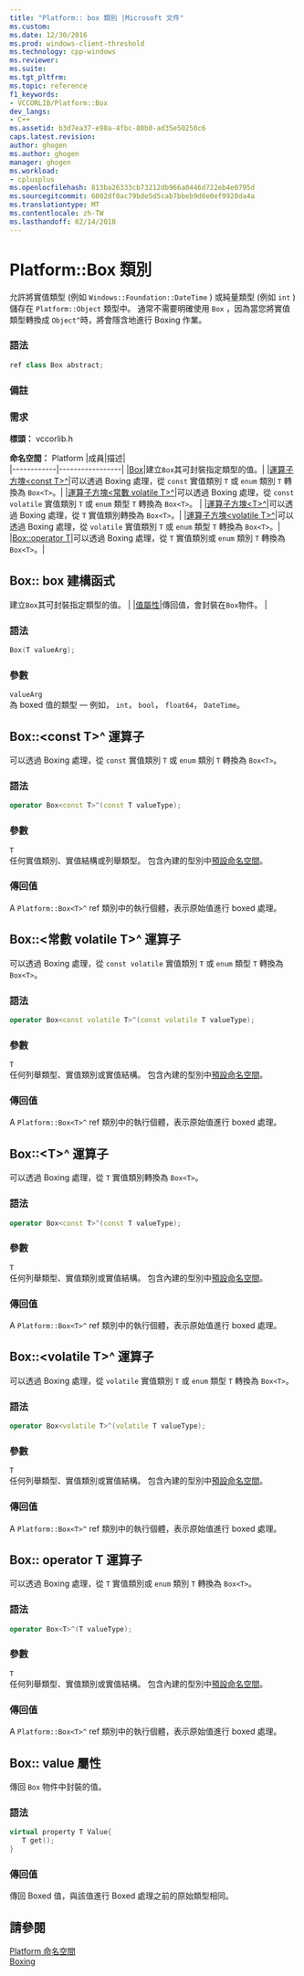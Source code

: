 ```yaml
---
title: "Platform:: box 類別 |Microsoft 文件"
ms.custom: 
ms.date: 12/30/2016
ms.prod: windows-client-threshold
ms.technology: cpp-windows
ms.reviewer: 
ms.suite: 
ms.tgt_pltfrm: 
ms.topic: reference
f1_keywords:
- VCCORLIB/Platform::Box
dev_langs:
- C++
ms.assetid: b3d7ea37-e98a-4fbc-80b0-ad35e50250c6
caps.latest.revision: 
author: ghogen
ms.author: ghogen
manager: ghogen
ms.workload:
- cplusplus
ms.openlocfilehash: 813ba26333cb73212db966a0446d722eb4e0795d
ms.sourcegitcommit: 6002df0ac79bde5d5cab7bbeb9d8e0ef9920da4a
ms.translationtype: MT
ms.contentlocale: zh-TW
ms.lasthandoff: 02/14/2018
---
```

# <a name="platformbox-class"></a>Platform::Box 類別
允許將實值類型 (例如 `Windows::Foundation::DateTime` ) 或純量類型 (例如 `int` ) 儲存在 `Platform::Object` 類型中。 通常不需要明確使用 `Box` ，因為當您將實值類型轉換成 `Object^`時，將會隱含地進行 Boxing 作業。  
  
### <a name="syntax"></a>語法  
  
```cpp  
ref class Box abstract;  
```  
  ### <a name="remarks"></a>備註  
  
### <a name="requirements"></a>需求  
 **標頭：** vccorlib.h  
  
 **命名空間：** Platform
|成員|描述|  
|------------|-----------------|
|[Box](#ctor)|建立`Box`其可封裝指定類型的值。|
|[運算子方塊&lt;const T&gt;^](#box-const-t)|可以透過 Boxing 處理，從 `const` 實值類別 `T` 或 `enum` 類別 `T` 轉換為 `Box<T>`。|
|[運算子方塊&lt;常數 volatile T&gt;^](#box-const-volatile-t)|可以透過 Boxing 處理，從 `const volatile` 實值類別 `T` 或 `enum` 類型 `T` 轉換為 `Box<T>`。 |
|[運算子方塊&lt;T&gt;^](#box-t)|可以透過 Boxing 處理，從 `T` 實值類別轉換為 `Box<T>`。|
|[運算子方塊&lt;volatile T&gt;^](#box-volatile-t)|可以透過 Boxing 處理，從 `volatile` 實值類別 `T` 或 `enum` 類型 `T` 轉換為 `Box<T>`。|
|[Box::operator T](#t)|可以透過 Boxing 處理，從 `T` 實值類別或 `enum` 類別 `T` 轉換為 `Box<T>`。| 
## <a name="ctor"></a> Box:: box 建構函式
建立`Box`其可封裝指定類型的值。 | |[值屬性](#value)|傳回值，會封裝在`Box`物件。 |  
### <a name="syntax"></a>語法  
  
```cpp  
Box(T valueArg);  
```  
  
### <a name="parameters"></a>參數  
 `valueArg`  
 為 boxed 值的類型 — 例如， `int`， `bool`， `float64`， `DateTime`。  
  

## <a name="box-const-t"></a> Box::&lt;const T&gt;^ 運算子
可以透過 Boxing 處理，從 `const` 實值類別 `T` 或 `enum` 類別 `T` 轉換為 `Box<T>`。  
  
### <a name="syntax"></a>語法  
  
```cpp  
operator Box<const T>^(const T valueType);  
```  
  
### <a name="parameters"></a>參數  
 `T`  
 任何實值類別、實值結構或列舉類型。 包含內建的型別中[預設命名空間](../cppcx/default-namespace.md)。  
  
### <a name="return-value"></a>傳回值  
 A `Platform::Box<T>^` ref 類別中的執行個體，表示原始值進行 boxed 處理。  
  
## <a name="box-const-volatile-t"></a> Box::&lt;常數 volatile T&gt;^ 運算子
可以透過 Boxing 處理，從 `const volatile` 實值類別 `T` 或 `enum` 類型 `T` 轉換為 `Box<T>`。  
  
### <a name="syntax"></a>語法  
  
```cpp  
operator Box<const volatile T>^(const volatile T valueType);  
```  
  
### <a name="parameters"></a>參數  
 `T`  
 任何列舉類型、實值類別或實值結構。 包含內建的型別中[預設命名空間](../cppcx/default-namespace.md)。  
  
### <a name="return-value"></a>傳回值  
 A `Platform::Box<T>^` ref 類別中的執行個體，表示原始值進行 boxed 處理。  
  
## <a name="box-t"></a> Box::&lt;T&gt;^ 運算子
可以透過 Boxing 處理，從 `T` 實值類別轉換為 `Box<T>`。  
  
### <a name="syntax"></a>語法  
  
```cpp  
operator Box<const T>^(const T valueType);  
```  
  
### <a name="parameters"></a>參數  
 `T`  
 任何列舉類型、實值類別或實值結構。 包含內建的型別中[預設命名空間](../cppcx/default-namespace.md)。  
  
### <a name="return-value"></a>傳回值  
 A `Platform::Box<T>^` ref 類別中的執行個體，表示原始值進行 boxed 處理。  
  
## <a name="box-volatile-t"></a> Box::&lt;volatile T&gt;^ 運算子
可以透過 Boxing 處理，從 `volatile` 實值類別 `T` 或 `enum` 類型 `T` 轉換為 `Box<T>`。  
  
### <a name="syntax"></a>語法  
  
```cpp  
operator Box<volatile T>^(volatile T valueType);  
```  
  
### <a name="parameters"></a>參數  
 `T`  
 任何列舉類型、實值類別或實值結構。 包含內建的型別中[預設命名空間](../cppcx/default-namespace.md)。  
  
### <a name="return-value"></a>傳回值  
 A `Platform::Box<T>^` ref 類別中的執行個體，表示原始值進行 boxed 處理。  
  
## <a name="t"></a>  Box:: operator T 運算子
可以透過 Boxing 處理，從 `T` 實值類別或 `enum` 類別 `T` 轉換為 `Box<T>`。  
  
### <a name="syntax"></a>語法  
  
```cpp  
operator Box<T>^(T valueType);  
```  
  
### <a name="parameters"></a>參數  
 `T`  
 任何列舉類型、實值類別或實值結構。 包含內建的型別中[預設命名空間](../cppcx/default-namespace.md)。  
  
### <a name="return-value"></a>傳回值  
 A `Platform::Box<T>^` ref 類別中的執行個體，表示原始值進行 boxed 處理。  
  

## <a name="value"></a> Box:: value 屬性
傳回 `Box` 物件中封裝的值。  
  
### <a name="syntax"></a>語法  
  
```cpp  
virtual property T Value{  
   T get();  
}  
```  
  
### <a name="return-value"></a>傳回值  
 傳回 Boxed 值，與該值進行 Boxed 處理之前的原始類型相同。  
  
  
## <a name="see-also"></a>請參閱  
 [Platform 命名空間](../cppcx/platform-namespace-c-cx.md)   
 [Boxing](../cppcx/boxing-c-cx.md)